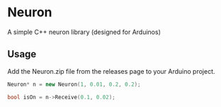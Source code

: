# Neuron
 A simple C++ neuron library (designed for Arduinos)

## Usage
Add the Neuron.zip file from the releases page to your Arduino project.

```cpp
Neuron* n = new Neuron(1, 0.01, 0.2, 0.2);

bool isOn = n->Receive(0.1, 0.02);
```